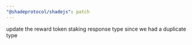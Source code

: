 ```yaml
---
"@shadeprotocol/shadejs": patch
---
```


update the reward token staking response type since we had a duplicate type

